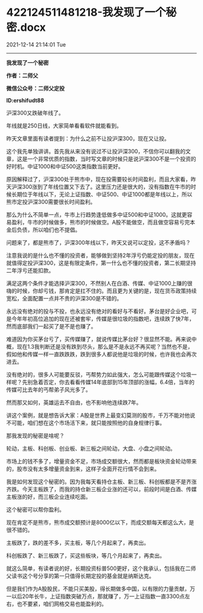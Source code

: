 # 422124511481218-我发现了一个秘密.docx

2021-12-14 21:14:01 Tue

----

__我发现了一个秘密__

__作者：二师父__

__微信公众号：二师父定投__

__ID:ershifudt88__

沪深300又跌破年线了。

年线就是250日线，大家简单看看软件就能看到。

昨天文章里面有读者提到：为什么之前不让投沪深300，现在又让投。

这个我先单独讲讲。首先我从来没有说过不让投沪深300，不信你可以翻我的文章，这是一个非常优质的指数，当时写文章的时候只是说沪深300不是一个投资的好时机。中证1000和中证500这类指数当前更好。

原因解释过了，沪深300处于熊市中，现在投需要较长时间盈利，而且大家看，昨天沪深300涨到了年线位置又下去了。这里压力还是很大的，没有指数在牛市的时候长期位于年线以下，无论上证指数、中证500、中证1000都是年线以上，所以熊市定投沪深300需要很长时间盈利。

那么为什么不简单一点，牛市上行趋势逢低做多中证500和中证1000。这就更容易盈利，牛市的时候做多，熊市的时候做空。A股不能做空，而且做空容易亏完本金后负债，所以咱们也不提倡。

问题来了，都是熊市了，沪深300年线以下，昨天又说可以定投，这不矛盾吗？

注意我说的是什么也不懂的投资者，能够做到坚持2年浮亏仍能定投的朋友，现在就值得定投沪深300，这是有限定条件，第一什么也不懂的投资者，第二长期坚持二年浮亏还能扣款。

满足这两个条件才能选择沪深300，不然别人在白酒、传媒、中证1000上赚的很嗨的时候，你却亏钱，那肯定是扛不住的。而且更为关键的是，现在货币政策持续宽松，全面配置一点并不贵的沪深300是不错的。

永远没有绝对的投与不投，也永远没有绝对的看好与不看好。茅台是好企业吧，可是今年年初高位追加的现在还被套牢，传媒是很垃圾的指数吧，连续跌了快7年，然而底部我们一起买了是不是也赚了。

难道因为你买茅台亏了，买传媒赚了，就说传媒比茅台好？很显然不能。再来说中概，现在1\.3我判断还是没有跌到尽头，那么是不是永远不再买呢？当然也不是，假如他和传媒一样一直跌跌跌，跌到很多人都说他是垃圾的时候，也许我也会再次进去。

没有绝对的，很多人可能要反驳，丐帮势力如此强大，怎么可能跟传媒这个垃圾一样呢？先别急着否定，你去看看传媒14年底部到15年顶部的涨幅，6\.4倍，当年的传媒可比去年的丐帮弟子风光多了。

然而那又如何，英雄运去不自由，也不影响他连续跌7年。

讲这个案例，就是想告诉大家：A股是世界上最变幻莫测的股市，千万不能对他说不可能，咱们想在这个市场活下来，就只能按照他的自身规律行事。

那我发现的秘密是啥呢？

轮动，主板、科创板、创业板、新三板之间轮动，大盘、小盘之间轮动。

市场上的钱不多了，增量资金不足，市场成交额很大，然而都是板块资金轮动带来的，股市没有太多增量资金到来，这样子全面开花行情不会到来。

我是如何发现这个秘密的。因为我每天看持仓主板、新三板、科创板都是不是齐涨齐跌。今天主板跌了，而我的持仓新三板企业涨的还可以，前段时间是白酒、传媒主板涨的好，而三板企业连续吃面。

这个秘密可以帮你盈利。

现在肯定不是熊市，熊市成交额预计是8000亿以下，而成交额每天都这么大，是很不错的。

主板跌了，跌的差不多，买主板，等几个月起来了，再卖出。

科创板跌了、新三板跌了，买这些板块，等几个月起来了，再卖出。

就这么简单，有读者说的好，长期投资标普500更好，这个我承认，包括我在二师父读书这个号分享的第一只值得长期定投的基金就是纳斯达克。

但是我们作为A股股民，不能只买美股，得长期做多中国，以有限的力量贡献，万一以后20年长牛，上证指数突破万点，那就赚了，万一上证指数一直3300点左右，也不要紧，咱们网格交易也能盈利的。

